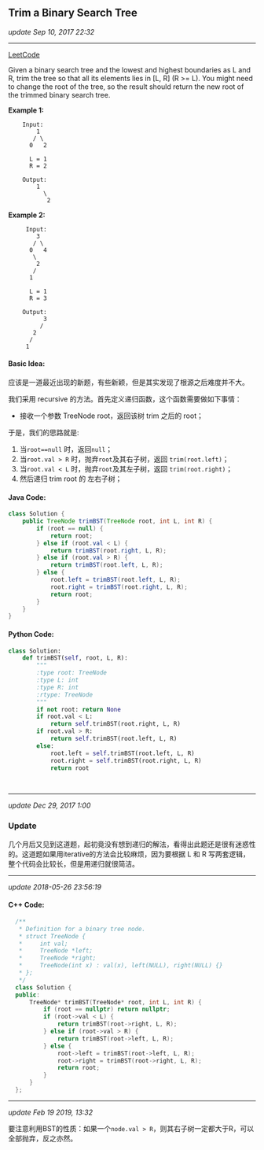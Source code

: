 ## Trim a Binary Search Tree
_update Sep 10, 2017  22:32_

---
[LeetCode](https://leetcode.com/problems/trim-a-binary-search-tree/description/)

Given a binary search tree and the lowest and highest boundaries as L and R, trim the tree so that all its elements lies in [L, R] (R >= L). You might need to change the root of the tree, so the result should return the new root of the trimmed binary search tree.

**Example 1:**

        Input:
            1
           / \
          0   2

          L = 1
          R = 2

        Output:
            1
              \
               2
**Example 2:**

         Input:
            3
           / \
          0   4
           \
            2
           /
          1

          L = 1
          R = 3

        Output:
              3
             /
           2   
          /
         1

#### Basic Idea:
应该是一道最近出现的新题，有些新颖，但是其实发现了根源之后难度并不大。

我们采用 recursive 的方法。首先定义递归函数，这个函数需要做如下事情：  

-  接收一个参数 TreeNode root，返回该树 trim 之后的 root；

于是，我们的思路就是:  

1.  当`root==null` 时，返回`null`；
2.  当`root.val > R` 时，抛弃`root`及其右子树，返回 `trim(root.left)`；
3.  当`root.val < L` 时，抛弃`root`及其左子树，返回 `trim(root.right)`；
4.  然后递归 trim root 的 左右子树；

#### Java Code:
```java
class Solution {
    public TreeNode trimBST(TreeNode root, int L, int R) {
        if (root == null) {
            return root;
        } else if (root.val < L) {
            return trimBST(root.right, L, R);
        } else if (root.val > R) {
            return trimBST(root.left, L, R);
        } else {
            root.left = trimBST(root.left, L, R);
            root.right = trimBST(root.right, L, R);
            return root;
        }
    }
}
```
#### Python Code:
```python
class Solution:
    def trimBST(self, root, L, R):
        """
        :type root: TreeNode
        :type L: int
        :type R: int
        :rtype: TreeNode
        """
        if not root: return None
        if root.val < L:
            return self.trimBST(root.right, L, R)
        if root.val > R:
            return self.trimBST(root.left, L, R)
        else:
            root.left = self.trimBST(root.left, L, R)
            root.right = self.trimBST(root.right, L, R)
            return root
```
<br>

---
_update Dec 29, 2017 1:00_

### Update
几个月后又见到这道题，起初竟没有想到递归的解法，看得出此题还是很有迷惑性的。这道题如果用iterative的方法会比较麻烦，因为要根据 L 和 R 写两套逻辑，整个代码会比较长，但是用递归就很简洁。     

---

_update 2018-05-26 23:56:19_

#### C++ Code:
```cpp
  /**
   * Definition for a binary tree node.
   * struct TreeNode {
   *     int val;
   *     TreeNode *left;
   *     TreeNode *right;
   *     TreeNode(int x) : val(x), left(NULL), right(NULL) {}
   * };
   */
  class Solution {
  public:
      TreeNode* trimBST(TreeNode* root, int L, int R) {
          if (root == nullptr) return nullptr;
          if (root->val < L) {
              return trimBST(root->right, L, R);
          } else if (root->val > R) {
              return trimBST(root->left, L, R);
          } else {
              root->left = trimBST(root->left, L, R);
              root->right = trimBST(root->right, L, R);
              return root;
          }
      }
  };
```
---

_update Feb 19 2019, 13:32_

要注意利用BST的性质：如果一个`node.val > R`，则其右子树一定都大于R，可以全部抛弃，反之亦然。
